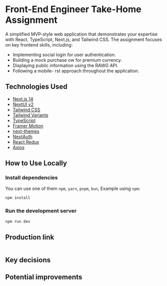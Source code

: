# Front-End Engineer Take-Home Assignment

A simplified MVP-style web application that demonstrates
your expertise with React, TypeScript, Next.js, and Tailwind
CSS. The assignment focuses on key frontend skills, including:
- Implementing social login for user authentication.
- Building a mock purchase ow for premium currency.
- Displaying public information using the RAWG API.
- Following a mobile- rst approach throughout the
application.

## Technologies Used

- [Next.js 14](https://nextjs.org/docs/getting-started)
- [NextUI v2](https://nextui.org/)
- [Tailwind CSS](https://tailwindcss.com/)
- [Tailwind Variants](https://tailwind-variants.org)
- [TypeScript](https://www.typescriptlang.org/)
- [Framer Motion](https://www.framer.com/motion/)
- [next-themes](https://github.com/pacocoursey/next-themes)
- [NextAuth](https://next-auth.js.org)
- [React Redux](https://react-redux.js.org)
- [Axios](https://axios-http.com)

## How to Use Locally

### Install dependencies

You can use one of them `npm`, `yarn`, `pnpm`, `bun`, Example using `npm`:

```bash
npm install
```

### Run the development server

```bash
npm run dev
```

## Production link

```bash
```

## Key decisions

## Potential improvements

